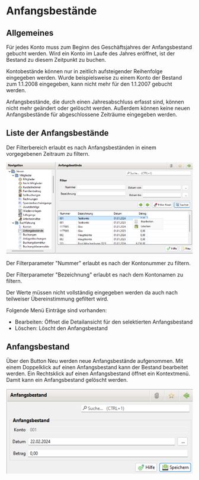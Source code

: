 # Anfangsbestände

## Allgemeines

Für jedes Konto muss zum Beginn des Geschäftsjahres der Anfangsbestand gebucht werden. Wird ein Konto im Laufe des Jahres eröffnet, ist der Bestand zu diesem Zeitpunkt zu buchen.

Kontobestände können nur in zeitlich aufsteigender Reihenfolge eingegeben werden. Wurde beispielsweise zu einem Konto der Bestand zum 1.1.2008 eingegeben, kann nicht mehr für den 1.1.2007 gebucht werden.

Anfangsbestände, die durch einen Jahresabschluss erfasst sind, können nicht mehr geändert oder gelöscht werden. Außerdem können keine neuen Anfangsbestände für abgeschlossene Zeiträume eingegeben werden.

## Liste der Anfangsbestände

Der Filterbereich erlaubt es nach Anfangsbeständen in einem vorgegebenen Zeitraum zu filtern.

![](img/AnfangsbestandsListeView.png)

Der Filterparameter "Nummer" erlaubt es nach der Kontonummer zu filtern.

Der Filterparameter "Bezeichnung" erlaubt es nach dem Kontonamen zu filtern.

Der Werte müssen nicht vollständig eingegeben werden da auch nach teilweiser Übereinstimmung gefiltert wird.

Folgende Menü Einträge sind vorhanden:

* Bearbeiten: Öffnet die Detailansicht für den selektierten Anfangsbestand
* Löschen: Löscht den Anfangsbestand

## Anfangsbestand

Über den Button Neu werden neue Anfangsbestände aufgenommen. Mit einem Doppelklick auf einen Anfangsbestand kann der Bestand bearbeitet werden. Ein Rechtsklick auf einen Anfangsbestand öffnet ein Kontextmenü. Damit kann ein Anfangsbestand gelöscht werden.

![](img/AnfangsbestandView.png)

